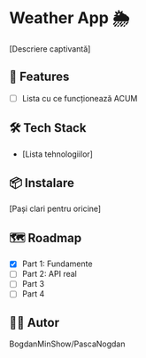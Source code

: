 # Weather App 🌦️

[Descriere captivantă]

## 🚀 Features

- [ ] Lista cu ce funcționează ACUM

## 🛠️ Tech Stack

- [Lista tehnologiilor]

## 📦 Instalare

[Pași clari pentru oricine]

## 🗺️ Roadmap

- [x] Part 1: Fundamente
- [ ] Part 2: API real
- [ ] Part 3
- [ ] Part 4

## 👨‍💻 Autor

BogdanMinShow/PascaNogdan
